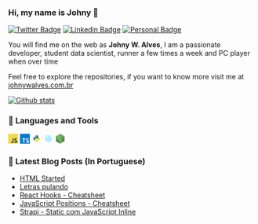 ### Hi, my name is Johny :wave:

[![Twitter Badge](https://img.shields.io/badge/-Twitter-ed34a2?style=flat-square&labelColor=ed34a2&logo=twitter&logoColor=white&link=https://twitter.com/johnywalves)](https://twitter.com/johnywalves)
[![Linkedin Badge](https://img.shields.io/badge/-LinkedIn-ed34a2?style=flat-square&logo=Linkedin&logoColor=white&link=https://www.linkedin.com/in/johnywalves)](https://www.linkedin.com/in/johnywalves)
[![Personal Badge](https://img.shields.io/badge/-johnywalves.com.br-ed34a2?style=flat-square&logo=Gatsby&logoColor=white&link=https://www.johnywalves.com.br)](https://www.johnywalves.com.br)

You will find me on the web as **Johny W. Alves**, I am a passionate developer, student data scientist, runner a few times a week and PC player when over time

Feel free to explore the repositories, if you want to know more visit me at [johnywalves.com.br](https://johnywalves.com.br/)

[![Github stats](https://github-readme-stats.vercel.app/api?username=johnywalves&count_private=true&hide=issues&show_icons=true&theme=graywhite&title_color=ed34a2)](https://github.com/johnywalves)

### :wrench: Languages and Tools

<code><img height="20" src="https://raw.githubusercontent.com/github/explore/80688e429a7d4ef2fca1e82350fe8e3517d3494d/topics/javascript/javascript.png"></code>
<code><img height="20" src="https://raw.githubusercontent.com/github/explore/80688e429a7d4ef2fca1e82350fe8e3517d3494d/topics/typescript/typescript.png"></code>
<code><img height="20" src="https://raw.githubusercontent.com/github/explore/5c058a388828bb5fde0bcafd4bc867b5bb3f26f3/topics/python/python.png"></code>
<code><img height="20" src="https://raw.githubusercontent.com/github/explore/80688e429a7d4ef2fca1e82350fe8e3517d3494d/topics/react/react.png"></code>
<code><img height="20" src="https://raw.githubusercontent.com/github/explore/80688e429a7d4ef2fca1e82350fe8e3517d3494d/topics/nodejs/nodejs.png"></code>    

### :notebook: Latest Blog Posts (In Portuguese)

<!-- BLOG:START -->
- [HTML Started](https://www.johnywalves.com.br/html-started/)
- [Letras pulando](https://www.johnywalves.com.br/letras-pulando/)
- [React Hooks - Cheatsheet](https://www.johnywalves.com.br/react-hooks-cheatsheet/)
- [JavaScript Positions - Cheatsheet](https://www.johnywalves.com.br/javascript-positions-cheatsheet/)
- [Strapi - Static com JavaScript Inline](https://www.johnywalves.com.br/strapi-static-inline-javascript/)
<!-- BLOG:END -->

<!--
**johnywalves/johnywalves** is a ✨ _special_ ✨ repository because its `README.md` (this file) appears on your GitHub profile.

Here are some ideas to get you started:

- 🔭 I’m currently working on ...
- 🌱 I’m currently learning ...
- 👯 I’m looking to collaborate on ...
- 🤔 I’m looking for help with ...
- 💬 Ask me about ...
- 📫 How to reach me: ...
- 😄 Pronouns: ...
- ⚡ Fun fact: ...

[![Top Langs](https://github-readme-stats.vercel.app/api/top-langs/?username=johnywalves&layout=compact&title_color=ed34a2)](https://github.com/johnywalves)
-->
